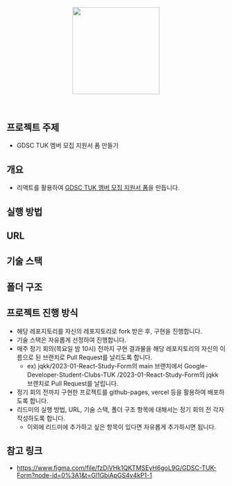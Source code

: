 <div align="middle" style="margin-bottom: 60px">
  <img src="https://user-images.githubusercontent.com/72335632/235573021-e2dbab39-6377-485a-85e9-fbd00ac6b0b1.png" width="200">
</div>

## 프로젝트 주제

- GDSC TUK 멤버 모집 지원서 폼 만들기

## 개요

- 리액트를 활용하여 [GDSC TUK 멤버 모집 지원서 폼](https://www.figma.com/file/fzDiVHk1QKTMSEyH6goL9G/GDSC-TUK-Form?node-id=0%3A1&t=Gl1GbiApGS4v4kP1-1)을 만듭니다.

## 실행 방법

## URL

## 기술 스택

## 폴더 구조

## 프로젝트 진행 방식

- 해당 레포지토리를 자신의 레포지토리로 fork 받은 후, 구현을 진행합니다.
- 기술 스택은 자유롭게 선정하여 진행합니다.
- 매주 정기 회의(목요일 밤 10시) 전까지 구현 결과물을 해당 레포지토리의 자신의 이름으로 된 브랜치로 Pull Request를 날리도록 합니다.
  - ex) jqkk/2023-01-React-Study-Form의 main 브랜치에서 Google-Developer-Student-Clubs-TUK /2023-01-React-Study-Form의 jqkk 브랜치로 Pull Request를 날립니다.
- 정기 회의 전까지 구현한 프로젝트를 github-pages, vercel 등을 활용하여 배포하도록 합니다.
- 리드미의 실행 방법, URL, 기술 스택, 폴더 구조 항목에 대해서는 정기 회의 전 각자 작성하도록 합니다.
  - 이외에 리드미에 추가하고 싶은 항목이 있다면 자유롭게 추가하시면 됩니다.

## 참고 링크

- https://www.figma.com/file/fzDiVHk1QKTMSEyH6goL9G/GDSC-TUK-Form?node-id=0%3A1&t=Gl1GbiApGS4v4kP1-1
